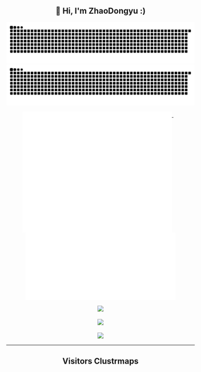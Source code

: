 <h2 align="center">👋 Hi, I'm ZhaoDongyu :)</h2>

<!-- 贪吃蛇代码贡献图 -->

<!-- <div align="center"><img src="./pic/github-snake.svg" /></div> -->

<div align="center"><img src="./pic/github-snake.svg#gh-light-mode-only" /></div>
<div align="center"><img src="./pic/github-snake-dark.svg#gh-dark-mode-only" /></div>

<!--
  ![GitHub Snake Light](./pic/github-snake.svg#gh-light-mode-only)
  ![GitHub Snake dark](./pic/github-snake-dark.svg#gh-dark-mode-only)
-->

<!-- metrics 基础资料 -->
<!-- <div align="center"><img src="base_metrics.svg" alt="base metrics"/></div>
<br> -->
<p align="center">
  <a href="#">
    <img width="400" align="top" src="base_metrics.svg" />
  </a>
  &emsp;
  <a href="#">
    <img width="400" align="top" src="base_metrics_R.svg" />
  </a>
</p>


<!-- GitHub数据统计 -->
<!-- <div align="center">
  <img height="200px" src="https://github-readme-stats.vercel.app/api?username=ZhaoDongyu-AK47&hide_title=true&hide_border=true&show_icons=trueline_height=21&text_color=000&icon_color=000&bg_color=0,ea6161,ffc64d,fffc4d,52fa5a&theme=graywhite" /></div>
<br> -->
<div align="center">
  <img height="200px" src="https://github-readme-stats.vercel.app/api?username=Zhao-Dongyu&hide_title=true&hide_border=true&show_icons=true&line_height=21&theme=dark&count_private=true" /></div>
<br>

<!-- GitHub奖杯🏆 -->
<div align="center"><img  src="https://github-profile-trophy.vercel.app/?username=Zhao-Dongyu&theme=gruvbox&row=1&column=6&no-frame=true&no-bg=true" /></div>
<br>
<!-- Dynamic Quotes -->
<div align="center"><img src="https://quotes-github-readme.vercel.app/api?type=horizontal&theme=dark"></div>

---

<h2 align="center">Visitors Clustrmaps</h2>

<div style="width: 300px; height: 300px; text-align: center;">
    <script type="text/javascript" id="clstr_globe" src="//clustrmaps.com/globe.js?d=9gQN_jPgwCHZpYS_q85TohsRPxXAcaHKasVmKGtQPbk"></script>
</div>

<!--
**ZhaoDongyu-AK47/ZhaoDongyu-AK47** is a ✨ _special_ ✨ repository because its `README.md` (this file) appears on your GitHub profile.

Here are some ideas to get you started:

- 🔭 I’m currently working on ...
- 🌱 I’m currently learning ...
- 👯 I’m looking to collaborate on ...
- 🤔 I’m looking for help with ...
- 💬 Ask me about ...
- 📫 How to reach me: ...
- 😄 Pronouns: ...
- ⚡ Fun fact: ...
-->
